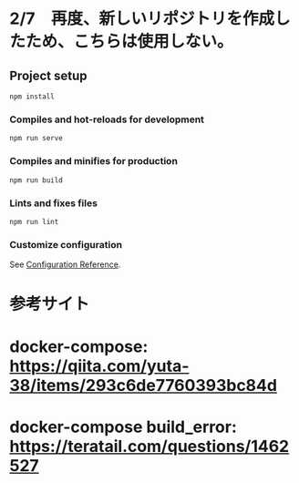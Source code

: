 # 2/7　再度、新しいリポジトリを作成したため、こちらは使用しない。

## Project setup
```
npm install
```

### Compiles and hot-reloads for development
```
npm run serve
```

### Compiles and minifies for production
```
npm run build
```

### Lints and fixes files
```
npm run lint
```

### Customize configuration
See [Configuration Reference](https://cli.vuejs.org/config/).

# 参考サイト
# docker-compose: https://qiita.com/yuta-38/items/293c6de7760393bc84d
# docker-compose build_error: https://teratail.com/questions/1462527
